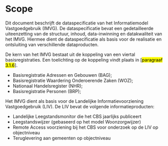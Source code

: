 # Scope

Dit document beschrijft de dataspecificatie van het Informatiemodel Vastgoedgebruik (IMVG). De dataspecificatie bevat een gedetailleerde uiteenzetting van de structuur, inhoud, data-inwinning en datakwaliteit van het IMVG. Hiermee dient de dataspecificatie als basis voor de realisatie en ontsluiting van verschillende dataproducten. 

De kern van het IMVG bestaat uit de koppeling van een viertal basisregistraties. Een toelichting op de koppeling vindt plaats in [<mark>paragraaf 3.1.6</mark>].

- Basisregistratie Adressen en Gebouwen (BAG);
- Basisregistratie Waardering Onderoerende Zaken (WOZ);
- Nationaal Handelsregister (NHR);
- Basisregistratie Personen (BRP);

Het IMVG dient als basis voor de Landelijke Informatievoorziening Vastgoedgebruik (LIV). De LIV bevat de volgende informatieproducten:

- Landelijke Leegstandsmonitor die het CBS jaarlijks publiceert
- Leegstandswijzer (gebaseerd op het model Woonzorgwijzer)
- Remote Access voorziening bij het CBS voor onderzoek op de LIV op objectniveau
- Teruglevering aan gemeenten op objectniveau